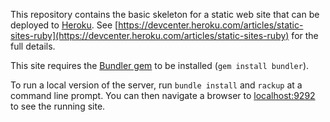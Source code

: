 This repository contains the basic skeleton for a static web site that can be deployed to [Heroku](http://heroku.com). See [https://devcenter.heroku.com/articles/static-sites-ruby](https://devcenter.heroku.com/articles/static-sites-ruby) for the full details.

This site requires the [Bundler gem](http://bundler.io/) to be installed (`gem install bundler`).

To run a local version of the server, run `bundle install`  and `rackup` at a command line prompt. You can then navigate a browser to [localhost:9292](http://localhost:9292) to see the running site.